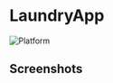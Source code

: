 # LaundryApp
![Platform](https://img.shields.io/badge/platform-Android-brightgreen)

## Screenshots
<p align="center">
  <img scr="screenshots/home_page.jpg"
       width="210"/>
  <img scr="screenshots/find_page.jpg"
       width="210"/>
  <img scr="screenshots/history_page.jpg"
       width="210"/>
  <img scr="screenshots/order_page.jpg"
       width="210"/>
</p>
